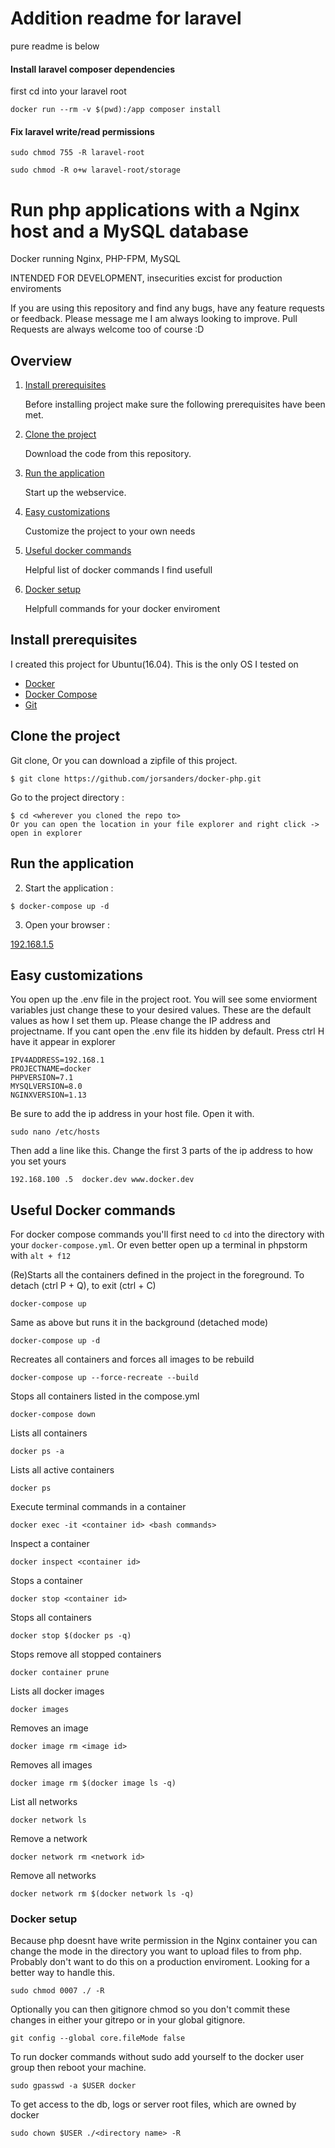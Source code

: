 # Addition readme for laravel
pure readme is below


#### Install laravel composer dependencies
first cd into your laravel root

```docker run --rm -v $(pwd):/app composer install```

#### Fix laravel write/read permissions

```sudo chmod 755 -R laravel-root```

```sudo chmod -R o+w laravel-root/storage```


# Run php applications with a Nginx host and a MySQL database

Docker running Nginx, PHP-FPM, MySQL 

INTENDED FOR DEVELOPMENT, insecurities excist for production enviroments

If you are using this repository and find any bugs, have any feature requests or feedback. Please message me I am always looking to improve. Pull Requests are always welcome too of course :D

## Overview

1. [Install prerequisites](#install-prerequisites)

    Before installing project make sure the following prerequisites have been met.

2. [Clone the project](#clone-the-project)

    Download the code from this repository.

3. [Run the application](#run-the-application)

    Start up the webservice.
    
4. [Easy customizations](#easy-customizations)

    Customize the project to your own needs
            
5. [Useful docker commands](#useful-docker-commands)

    Helpful list of docker commands I find usefull

6. [Docker setup](#docker-setup)

	Helpfull commands for your docker enviroment

## Install prerequisites

I created this project for Ubuntu(16.04). This is the only OS I tested on

* [Docker](https://docs.docker.com/engine/installation/)
* [Docker Compose](https://docs.docker.com/compose/install/)
* [Git](https://git-scm.com/downloads)

## Clone the project

Git clone, Or you can download a zipfile of this project.
```
$ git clone https://github.com/jorsanders/docker-php.git
```

Go to the project directory : 

```
$ cd <wherever you cloned the repo to>
Or you can open the location in your file explorer and right click -> open in explorer
```
## Run the application

2. Start the application :

```
$ docker-compose up -d
```
    
3. Open your browser :

[192.168.1.5](192.168.1.5)
   
   
## Easy customizations

You open up the .env file in the project root. You will see some enviorment variables just change these to your desired values.
These are the default values as how I set them up. Please change the IP address and projectname. If you cant open the .env file its hidden by default. Press ctrl H have it appear in explorer
```
IPV4ADDRESS=192.168.1
PROJECTNAME=docker
PHPVERSION=7.1
MYSQLVERSION=8.0
NGINXVERSION=1.13
``` 

Be sure to add the ip address in your host file.
Open it with.

```
sudo nano /etc/hosts
```
Then add a line like this. Change the first 3 parts of the ip address to how you set yours
```
192.168.100	.5	docker.dev www.docker.dev
```


## Useful Docker commands
For docker compose commands you'll first need to ```cd``` into the directory with your ```docker-compose.yml```. Or even better open up a terminal in phpstorm with ```alt + f12```

(Re)Starts all the containers defined in the project in the foreground. To detach (ctrl P + Q), to exit (ctrl + C)
```
docker-compose up
```

Same as above but runs it in the background (detached mode)
```
docker-compose up -d
```

Recreates all containers and forces all images to be rebuild
```
docker-compose up --force-recreate --build
```

Stops all containers listed in the compose.yml
```
docker-compose down
```

Lists all containers
```
docker ps -a
```

Lists all active containers
```
docker ps
```
Execute terminal commands in a container
```
docker exec -it <container id> <bash commands>
```

Inspect a container
```
docker inspect <container id>
```

Stops a container
```
docker stop <container id>
```

Stops all containers
```
docker stop $(docker ps -q)
```

Stops remove all stopped containers
```
docker container prune
```

Lists all docker images
```
docker images
```

Removes an image
```
docker image rm <image id>
```

Removes all images
```
docker image rm $(docker image ls -q)
```

List all networks
```
docker network ls
```

Remove a network
```
docker network rm <network id>
```

Remove all networks
```
docker network rm $(docker network ls -q)
```

### Docker setup

Because php doesnt have write permission in the Nginx container you can change the mode in the directory you want to upload files to from php. Probably don't want to do this on a production enviroment. Looking for a better way to handle this.
```
sudo chmod 0007 ./ -R
``` 

Optionally you can then gitignore chmod so you don't commit these changes in either your gitrepo or in your global gitignore. 
```
git config --global core.fileMode false
```

To run docker commands without sudo add yourself to the docker user group then reboot your machine.
```
sudo gpasswd -a $USER docker
```

To get access to the db, logs or server root files, which are owned by docker
```
sudo chown $USER ./<directory name> -R
```
